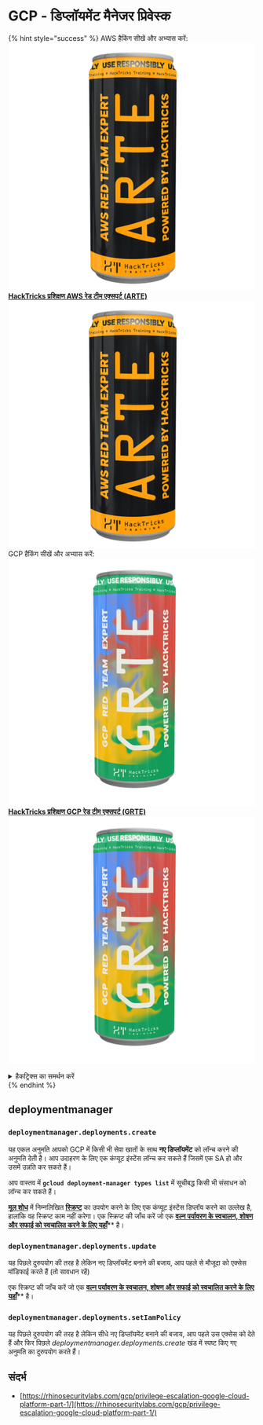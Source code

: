 # GCP - डिप्लॉयमेंट मैनेजर प्रिवेस्क

{% hint style="success" %}
AWS हैकिंग सीखें और अभ्यास करें: <img src="/.gitbook/assets/image.png" alt="" data-size="line">[**HackTricks प्रशिक्षण AWS रेड टीम एक्सपर्ट (ARTE)**](https://training.hacktricks.xyz/courses/arte)<img src="/.gitbook/assets/image.png" alt="" data-size="line">\
GCP हैकिंग सीखें और अभ्यास करें: <img src="/.gitbook/assets/image (2).png" alt="" data-size="line">[**HackTricks प्रशिक्षण GCP रेड टीम एक्सपर्ट (GRTE)**<img src="/.gitbook/assets/image (2).png" alt="" data-size="line">](https://training.hacktricks.xyz/courses/grte)

<details>

<summary>हैकट्रिक्स का समर्थन करें</summary>

* [**सदस्यता योजनाएं**](https://github.com/sponsors/carlospolop) की जाँच करें!
* **शामिल हों** 💬 [**डिस्कॉर्ड समूह**](https://discord.gg/hRep4RUj7f) या [**टेलीग्राम समूह**](https://t.me/peass) या हमें **ट्विटर** 🐦 [**@hacktricks\_live**](https://twitter.com/hacktricks\_live)** पर फॉलो** करें।
* **हैकिंग ट्रिक्स साझा करें, PRs सबमिट करके** [**HackTricks**](https://github.com/carlospolop/hacktricks) और [**HackTricks Cloud**](https://github.com/carlospolop/hacktricks-cloud) github रेपो में।

</details>
{% endhint %}

## deploymentmanager

### `deploymentmanager.deployments.create`

यह एकल अनुमति आपको GCP में किसी भी सेवा खातों के साथ **नए डिप्लॉयमेंट** को लॉन्च करने की अनुमति देती है। आप उदाहरण के लिए एक कंप्यूट इंस्टेंस लॉन्च कर सकते हैं जिसमें एक SA हो और उसमें उन्नति कर सकते हैं।

आप वास्तव में **`gcloud deployment-manager types list`** में सूचीबद्ध किसी भी संसाधन को लॉन्च कर सकते हैं।

[**मूल शोध**](https://rhinosecuritylabs.com/gcp/privilege-escalation-google-cloud-platform-part-1/) में निम्नलिखित [**स्क्रिप्ट**](https://github.com/RhinoSecurityLabs/GCP-IAM-Privilege-Escalation/blob/master/ExploitScripts/deploymentmanager.deployments.create.py) का उपयोग करने के लिए एक कंप्यूट इंस्टेंस डिप्लॉय करने का उल्लेख है, हालांकि वह स्क्रिप्ट काम नहीं करेगा। एक स्क्रिप्ट की जाँच करें जो एक [**वल्न पर्यावरण के स्वचालन, शोषण और सफाई को स्वचालित करने के लिए यहाँ**](https://github.com/carlospolop/gcp\_privesc\_scripts/blob/main/tests/1-deploymentmanager.deployments.create.sh)** है।

### `deploymentmanager.deployments.update`

यह पिछले दुरुपयोग की तरह है लेकिन नए डिप्लॉयमेंट बनाने की बजाय, आप पहले से मौजूदा को एक्सेस मॉडिफाई करते हैं (तो सावधान रहें)

एक स्क्रिप्ट की जाँच करें जो एक [**वल्न पर्यावरण के स्वचालन, शोषण और सफाई को स्वचालित करने के लिए यहाँ**](https://github.com/carlospolop/gcp\_privesc\_scripts/blob/main/tests/e-deploymentmanager.deployments.update.sh)** है।

### `deploymentmanager.deployments.setIamPolicy`

यह पिछले दुरुपयोग की तरह है लेकिन सीधे नए डिप्लॉयमेंट बनाने की बजाय, आप पहले उस एक्सेस को देते हैं और फिर पिछले _deploymentmanager.deployments.create_ खंड में स्पष्ट किए गए अनुमति का दुरुपयोग करते हैं।

## संदर्भ

* [https://rhinosecuritylabs.com/gcp/privilege-escalation-google-cloud-platform-part-1/](https://rhinosecuritylabs.com/gcp/privilege-escalation-google-cloud-platform-part-1/)
